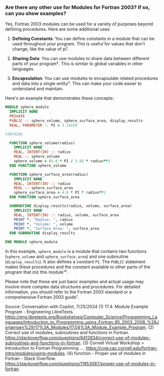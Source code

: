 ### Are there any other use for Modules for Fortran 2003? If so, can you show examples?

Yes, Fortran 2003 modules can be used for a variety of purposes beyond defining procedures. Here are some additional uses:

1. **Defining Constants**: You can define constants in a module that can be used throughout your program. This is useful for values that don't change, like the value of pi¹.

2. **Sharing Data**: You can use modules to share data between different parts of your program². This is similar to global variables in other languages.

3. **Encapsulation**: You can use modules to encapsulate related procedures and data into a single entity². This can make your code easier to understand and maintain.

Here's an example that demonstrates these concepts:

```fortran
MODULE sphere_module
  IMPLICIT NONE
  PRIVATE
  PUBLIC :: sphere_volume, sphere_surface_area, display_results
  REAL, PARAMETER :: PI = 3.14159

CONTAINS

  FUNCTION sphere_volume(radius)
    IMPLICIT NONE
    REAL, INTENT(IN) :: radius
    REAL :: sphere_volume
    sphere_volume = (4.0 * PI / 3.0) * radius**3
  END FUNCTION sphere_volume

  FUNCTION sphere_surface_area(radius)
    IMPLICIT NONE
    REAL, INTENT(IN) :: radius
    REAL :: sphere_surface_area
    sphere_surface_area = 4.0 * PI * radius**2
  END FUNCTION sphere_surface_area

  SUBROUTINE display_results(radius, volume, surface_area)
    IMPLICIT NONE
    REAL, INTENT(IN) :: radius, volume, surface_area
    PRINT *, "Radius: ", radius
    PRINT *, "Volume: ", volume
    PRINT *, "Surface Area: ", surface_area
  END SUBROUTINE display_results

END MODULE sphere_module
```

In this example, `sphere_module` is a module that contains two functions (`sphere_volume` and `sphere_surface_area`) and one subroutine (`display_results`). It also defines a constant `PI`. The `PUBLIC` statement makes these procedures and the constant available to other parts of the program that `USE` this module¹².

Please note that these are just basic examples and actual usage may involve more complex data structures and procedures. For detailed information, you should refer to the Fortran 2003 standard or a comprehensive Fortran 2003 guide¹.

Source: Conversation with Copilot, 7/25/2024
(1) 17.4: Module Example Program - Engineering LibreTexts. https://eng.libretexts.org/Bookshelves/Computer_Science/Programming_Languages/Introduction_to_Programming_using_Fortran_95_2003_2008_%28Jorgensen%29/17%3A_Modules/17.04%3A_Module_Example_Program.
(2) Correct use of modules, subroutines and functions in Fortran. https://stackoverflow.com/questions/8412834/correct-use-of-modules-subroutines-and-functions-in-fortran.
(3) Cornell Virtual Workshop > Introduction to Fortran Programming .... https://cvw.cac.cornell.edu/fortran-intro/modules/using-modules.
(4) function - Proper use of modules in Fortran - Stack Overflow. https://stackoverflow.com/questions/11953087/proper-use-of-modules-in-fortran.
